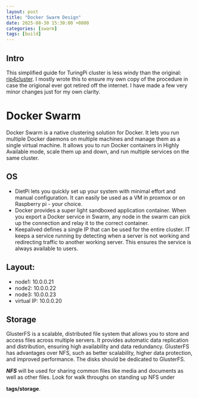 ```yaml
---
layout: post
title: "Docker Swarm Design"
date: 2025-08-30 15:30:00 +0800
categories: [swarm]
tags: [build]
---
```

## Intro
This simplified guide for TuringPi cluster is less windy than the original: [rip4cluster](https://rpi4cluster.com/docker-swarm-intro). I mostly wrote this to ensure my own copy of the procedure in case the origional ever got retired off the internet.  I have made a few very minor changes just for my own clarity. 

# Docker Swarm
Docker Swarm is a native clustering solution for Docker. It lets you run multiple Docker daemons on multiple machines and manage them as a single virtual machine. It allows you to run Docker containers in Highly Available mode, scale them up and down, and run multiple services on the same cluster.

## OS
* DietPi lets you quickly set up your system with minimal effort and manual configuration. It can easily be used as a VM in proxmox or on Raspberry pi - your choice.
* Docker provides a super light sandboxed application container. When you export a Docker service in Swarm, any node in the swarm can pick up the connection and relay it to the correct container. 
* Keepalived defines a single IP that can be used for the entire cluster. IT keeps a service running by detecting when a server is not working and redirecting traffic to another working server. This ensures the service is always available to users.

## Layout:
- node1: 10.0.0.21
- node2: 10.0.0.22
- node3: 10.0.0.23
- virtual IP: 10.0.0.20

## Storage
GlusterFS is a scalable, distributed file system that allows you to store and access files across multiple servers. It provides automatic data replication and distribution, ensuring high availability and data redundancy. GlusterFS has advantages over NFS, such as better scalability, higher data protection, and improved performance. The disks should be dedicated to GlusterFS.

***NFS*** will be used for sharing common files like media and documents as well as other files. Look for walk throughs on standing up NFS under 

**tags/storage**. 
